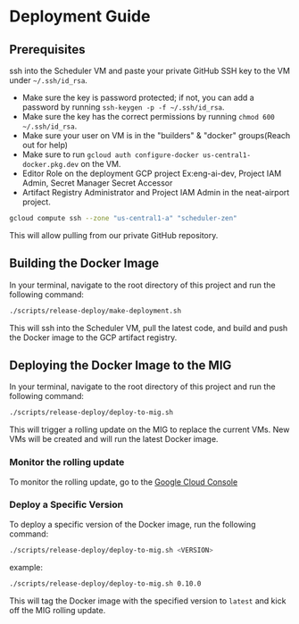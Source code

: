 # Deployment Guide

## Prerequisites
ssh into the Scheduler VM and paste your private GitHub SSH key to the VM under `~/.ssh/id_rsa`.
- Make sure the key is password protected; if not, you can add a password by running `ssh-keygen -p -f ~/.ssh/id_rsa`.
- Make sure the key has the correct permissions by running `chmod 600 ~/.ssh/id_rsa`.
- Make sure your user on VM is in the "builders" & "docker" groups(Reach out for help)
- Make sure to run `gcloud auth configure-docker us-central1-docker.pkg.dev` on the VM.
- Editor Role on the deployment GCP project Ex:eng-ai-dev, Project IAM Admin, Secret Manager Secret Accessor
- Artifact Registry Administrator and Project IAM Admin in the neat-airport project.

```bash
gcloud compute ssh --zone "us-central1-a" "scheduler-zen"
```
This will allow pulling from our private GitHub repository.

## Building the Docker Image
In your terminal, navigate to the root directory of this project and run the following command:
```bash
./scripts/release-deploy/make-deployment.sh
```
This will ssh into the Scheduler VM, pull the latest code, and build and push the Docker image to the GCP artifact registry.

## Deploying the Docker Image to the MIG
In your terminal, navigate to the root directory of this project and run the following command:
```bash
./scripts/release-deploy/deploy-to-mig.sh
```
This will trigger a rolling update on the MIG to replace the current VMs.
New VMs will be created and will run the latest Docker image.

### Monitor the rolling update
To monitor the rolling update, go to the [Google Cloud Console](https://console.cloud.google.com/compute/instanceGroups/details/us-central1-a/lumino-ui-{env})

### Deploy a Specific Version
To deploy a specific version of the Docker image, run the following command:
```bash
./scripts/release-deploy/deploy-to-mig.sh <VERSION>
```
example:
```bash
./scripts/release-deploy/deploy-to-mig.sh 0.10.0
```
This will tag the Docker image with the specified version to `latest` and kick off the MIG rolling update.